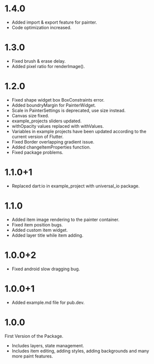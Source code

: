 # 1.4.0
- Added import & export feature for painter.
- Code optimization increased.

# 1.3.0
- Fixed brush & erase delay.
- Added pixel ratio for renderImage().

# 1.2.0

- Fixed shape widget box BoxConstraints error.
- Added boundryMargin for PainterWidget.
- Scale in PainterSettings is deprecated, use size instead.
- Canvas size fixed.
- example_projects sliders updated.
- withOpacity values ​​replaced with withValues.
- Variables in example projects have been updated according to the current version of Flutter.
- Fixed Border overlapping gradient issue.
- Added changeItemProperties function.
- Fixed package problems.

# 1.1.0+1

- Replaced dart:io in example_project with universal_io package.

# 1.1.0

- Added item image rendering to the painter container.
- Fixed item position bugs.
- Added custom item widget.
- Added layer title while item adding.

# 1.0.0+2

- Fixed android slow dragging bug.

# 1.0.0+1

- Added example.md file for pub.dev.

# 1.0.0

First Version of the Package.

- Includes layers, state management.
- Includes item editing, adding styles, adding backgrounds and many more paint features.
